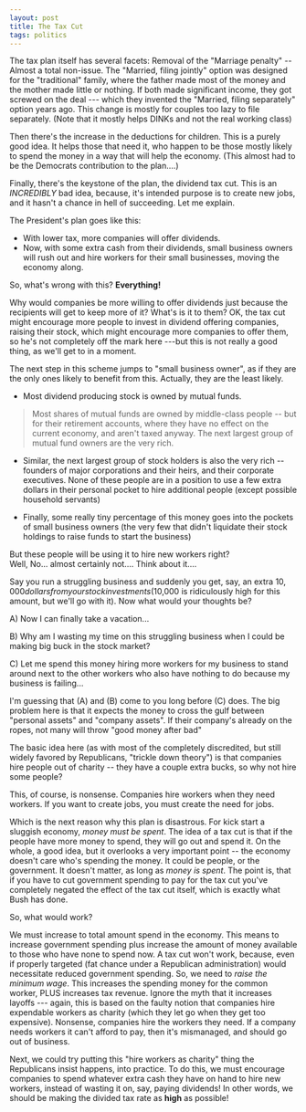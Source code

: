 ```yaml
---
layout: post
title: The Tax Cut
tags: politics
---
```


The tax plan itself has several facets:
Removal of the "Marriage penalty" -- Almost a total non-issue. The "Married, filing jointly" option was designed for the "traditional" family, where the father made most of the money and the mother made little or nothing. If both made significant income, they got screwed on the deal --- which they invented the "Married, filing separately" option years ago. This change is mostly for couples too lazy to file separately. (Note that it mostly helps DINKs and not the real working class)

Then there's the increase in the deductions for children. This is a purely good idea. It helps those that need it, who happen to be those mostly likely to spend the money in a way that will help the economy. (This almost had to be the Democrats contribution to the plan....)
    
Finally, there's the keystone of the plan, the dividend tax cut. This is an *INCREDIBLY* bad idea, because, it's intended purpose is to create new jobs, and it hasn't a chance in hell of succeeding. Let me explain.
 
 The President's plan goes like this: 

 - With lower tax, more companies will offer dividends.
 - Now, with some extra cash from their dividends, small business owners will rush out and hire workers for their small businesses, moving the economy along.

So, what's wrong with this?  **Everything!**

Why would companies be more willing to offer dividends just because the recipients will get to keep more of it?  What's is it to them?  OK, the tax cut might encourage more people to invest in dividend offering companies, raising their stock, which might encourage more companies to offer them, so he's not completely off the mark here ---but this is not really a good thing, as we'll get to in a moment.

The next step in this scheme jumps to "small business owner", as if they are the only ones likely to benefit from this. Actually, they are the least likely.

 - Most dividend producing stock is owned by mutual funds.
 > Most shares of mutual funds are owned by middle-class people -- but for their retirement accounts, where they have no effect on the current economy, and aren't taxed anyway. The next largest group of mutual fund owners are the very rich.
 
- Similar, the next largest group of stock holders is also the very rich -- founders of major corporations and their heirs, and their corporate executives. None of these people are in a position to use a few extra dollars in their personal pocket to hire additional people (except possible household servants)
  
- Finally, some really tiny percentage of this money goes into the pockets of small business owners (the very few that didn't liquidate their stock holdings to raise funds to start the business)

But these people will be using it to hire new workers right?  
 Well, No... almost certainly not.... Think about it.... 

Say you run a struggling business and suddenly you get, say, an extra $10,000 dollars from your stock investments ($10,000 is ridiculously high for this amount, but we'll go with it). Now what would your thoughts be?

   A) Now I can finally take a vacation...
   
   B) Why am I wasting my time on this struggling business when I could be making big buck in the stock market?
   
   C) Let me spend this money hiring more workers for my business to stand around next to the other workers who also have nothing to do because my business is failing...

I'm guessing that (A) and (B) come to you long before (C) does. The big problem here is that it expects the money to cross the gulf between "personal assets" and "company assets". If their company's already on the ropes, not many will throw "good money after bad"

The basic idea here (as with most of the completely discredited, but still widely favored by Republicans, "trickle down theory") is that companies hire people out of charity -- they have a couple extra bucks, so why not hire some people?

This, of course, is nonsense. Companies hire workers when they need workers. If you want to create jobs, you must create the need for jobs. 

Which is the next reason why this plan is disastrous. For kick start a sluggish economy, *money must be spent*. The idea of a tax cut is that if the people have more money to spend, they will go out and spend it. On the whole, a good idea, but it overlooks a very important point -- the economy doesn't care who's spending the money. It could be people, or the government. It doesn't matter, as long as *money is spent*. The point is, that if you have to cut government spending to pay for the tax cut you've completely negated the effect of the tax cut itself, which is exactly what Bush has done.

So, what would work?

We must increase to total amount spend in the economy. This means to increase government spending plus increase the amount of money available to those who have none to spend now. A tax cut won't work, because, even if properly targeted (fat chance under a Republican administration) would necessitate reduced government spending. So, we need to *raise the minimum wage*. This increases the spending money for the common worker, PLUS increases tax revenue. Ignore the myth that it increases layoffs --- again, this is based on the faulty notion that companies hire expendable workers as charity (which they let go when they get too expensive). Nonsense, companies hire the workers they need. If a company needs workers it can't afford to pay, then it's mismanaged, and should go out of business.

Next, we could try putting this "hire workers as charity" thing the Republicans insist happens, into practice. To do this, we must encourage companies to spend whatever extra cash they have on hand to hire new workers, instead of wasting it on, say, paying dividends! In other words, we should be making the divided tax rate as **high** as possible!
